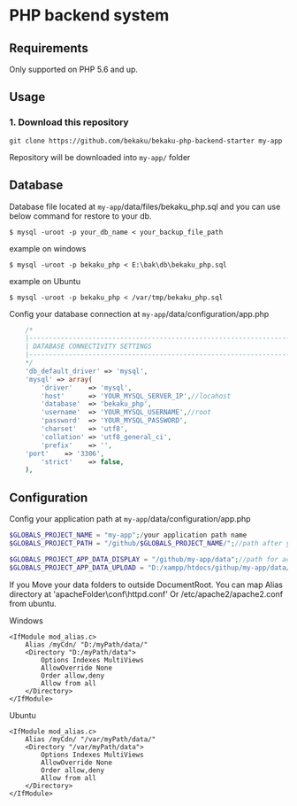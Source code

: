 # PHP backend system

Requirements
------------

Only supported on PHP 5.6 and up.

## Usage

### 1. Download this repository
```
git clone https://github.com/bekaku/bekaku-php-backend-starter my-app
```

Repository will be downloaded into `my-app/` folder

## Database

Database file located at `my-app`/data/files/bekaku_php.sql and you can use below command for restore to your db.

```
$ mysql -uroot -p your_db_name < your_backup_file_path
```
example on windows
```
$ mysql -uroot -p bekaku_php < E:\bak\db\bekaku_php.sql
```
example on Ubuntu
```
$ mysql -uroot -p bekaku_php < /var/tmp/bekaku_php.sql
```
Config your database connection at `my-app`/data/configuration/app.php
```php
    /*
    |--------------------------------------------------------------------------
    | DATABASE CONNECTIVITY SETTINGS
    |--------------------------------------------------------------------------
    */
    'db_default_driver' => 'mysql',
    'mysql' => array(
        'driver'    => 'mysql',
        'host'      => 'YOUR_MYSQL_SERVER_IP',//locahost
        'database'  => 'bekaku_php',
        'username'  => 'YOUR_MYSQL_USERNAME',//root
        'password'  => 'YOUR_MYSQL_PASSWORD',
        'charset'   => 'utf8',
        'collation' => 'utf8_general_ci',
        'prefix'    => '',
	'port'    => '3306',
        'strict'    => false,
    ),
```
## Configuration
 Config your application path at `my-app`/data/configuration/app.php 
 
 ```php
$GLOBALS_PROJECT_NAME = "my-app";/your application path name
$GLOBALS_PROJECT_PATH = "/github/$GLOBALS_PROJECT_NAME/";//path after your web server DocumentRoot 

$GLOBALS_PROJECT_APP_DATA_DISPLAY = "/github/my-app/data";//path for access from public
$GLOBALS_PROJECT_APP_DATA_UPLOAD = "D:/xampp/htdocs/githup/my-app/data/";//real path of 'data' folder
```
If you Move your data folders to outside DocumentRoot. You can map Alias directory at 'apacheFolder\conf\httpd.conf' Or /etc/apache2/apache2.conf from ubuntu.

Windows
```
<IfModule mod_alias.c>
    Alias /myCdn/ "D:/myPath/data/"
    <Directory "D:/myPath/data">
        Options Indexes MultiViews
        AllowOverride None
        Order allow,deny
        Allow from all
    </Directory>	
</IfModule>
```
Ubuntu
```
<IfModule mod_alias.c>
    Alias /myCdn/ "/var/myPath/data/"
    <Directory "/var/myPath/data">
        Options Indexes MultiViews
        AllowOverride None
        Order allow,deny
        Allow from all
    </Directory>
</IfModule>
```


